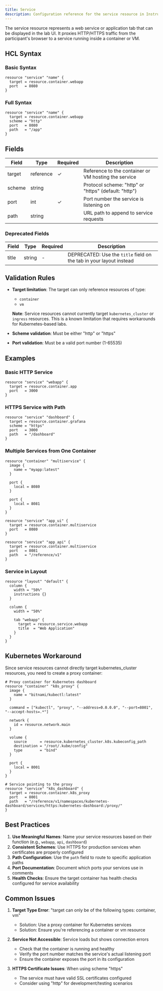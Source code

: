 ```yaml
---
title: Service
description: Configuration reference for the service resource in Instruqt labs
---
```




The service resource represents a web service or application tab that can be displayed in the lab UI. It proxies HTTP/HTTPS traffic from the participant's browser to a service running inside a container or VM.

## HCL Syntax

### Basic Syntax

```hcl
resource "service" "name" {
  target = resource.container.webapp
  port   = 8080
}
```

### Full Syntax

```hcl
resource "service" "name" {
  target = resource.container.webapp
  scheme = "http"
  port   = 8080
  path   = "/app"
}
```

## Fields

| Field | Type | Required | Description |
|-------|------|----------|-------------|
| target | reference | ✓ | Reference to the container or VM hosting the service |
| scheme | string | | Protocol scheme: "http" or "https" (default: "http") |
| port | int | ✓ | Port number the service is listening on |
| path | string | | URL path to append to service requests |

### Deprecated Fields

| Field | Type | Required | Description |
|-------|------|----------|-------------|
| title | string | - | DEPRECATED: Use the `title` field on the tab in your layout instead |

## Validation Rules

- **Target limitation**: The target can only reference resources of type:
  - `container`
  - `vm`
  
  **Note**: Service resources cannot currently target `kubernetes_cluster` or `ingress` resources. This is a known limitation that requires workarounds for Kubernetes-based labs.

- **Scheme validation**: Must be either "http" or "https"
- **Port validation**: Must be a valid port number (1-65535)

## Examples

### Basic HTTP Service

```hcl
resource "service" "webapp" {
  target = resource.container.app
  port   = 3000
}
```

### HTTPS Service with Path

```hcl
resource "service" "dashboard" {
  target = resource.container.grafana
  scheme = "https"
  port   = 3000
  path   = "/dashboard"
}
```

### Multiple Services from One Container

```hcl
resource "container" "multiservice" {
  image {
    name = "myapp:latest"
  }
  
  port {
    local = 8080
  }
  
  port {
    local = 8081
  }
}

resource "service" "app_ui" {
  target = resource.container.multiservice
  port   = 8080
}

resource "service" "app_api" {
  target = resource.container.multiservice
  port   = 8081
  path   = "/reference/v1"
}
```

### Service in Layout

```hcl
resource "layout" "default" {
  column {
    width = "50%"
    instructions {}
  }
  
  column {
    width = "50%"
    
    tab "webapp" {
      target = resource.service.webapp
      title  = "Web Application"
    }
  }
}
```

## Kubernetes Workaround

Since service resources cannot directly target kubernetes_cluster resources, you need to create a proxy container:

```hcl
# Proxy container for Kubernetes dashboard
resource "container" "k8s_proxy" {
  image {
    name = "bitnami/kubectl:latest"
  }
  
  command = ["kubectl", "proxy", "--address=0.0.0.0", "--port=8001", "--accept-hosts=.*"]
  
  network {
    id = resource.network.main
  }
  
  volume {
    source      = resource.kubernetes_cluster.k8s.kubeconfig_path
    destination = "/root/.kube/config"
    type        = "bind"
  }
  
  port {
    local = 8001
  }
}

# Service pointing to the proxy
resource "service" "k8s_dashboard" {
  target = resource.container.k8s_proxy
  port   = 8001
  path   = "/reference/v1/namespaces/kubernetes-dashboard/services/https:kubernetes-dashboard:/proxy/"
}
```

## Best Practices

1. **Use Meaningful Names**: Name your service resources based on their function (e.g., `webapp`, `api`, `dashboard`)
2. **Consistent Schemes**: Use HTTPS for production services when certificates are properly configured
3. **Path Configuration**: Use the `path` field to route to specific application paths
4. **Port Documentation**: Document which ports your services use in comments
5. **Health Checks**: Ensure the target container has health checks configured for service availability

## Common Issues

1. **Target Type Error**: "target can only be of the following types: container, vm"
   - Solution: Use a proxy container for Kubernetes services
   - Solution: Ensure you're referencing a container or vm resource

2. **Service Not Accessible**: Service loads but shows connection errors
   - Check that the container is running and healthy
   - Verify the port number matches the service's actual listening port
   - Ensure the container exposes the port in its configuration

3. **HTTPS Certificate Issues**: When using scheme "https"
   - The service must have valid SSL certificates configured
   - Consider using "http" for development/testing scenarios